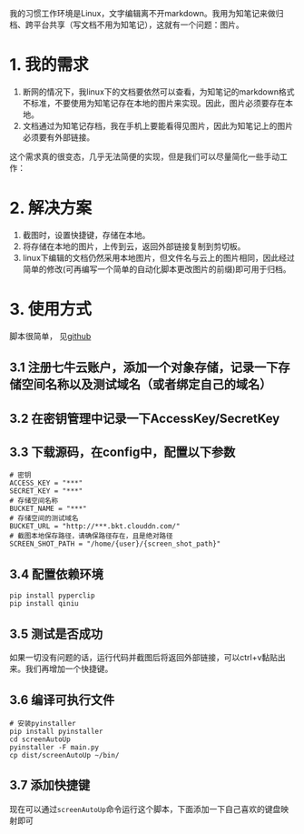 我的习惯工作环境是Linux，文字编辑离不开markdown。我用为知笔记来做归档、跨平台共享（写文档不用为知笔记），这就有一个问题：图片。

# 1. 我的需求
1. 断网的情况下，我linux下的文档要依然可以查看，为知笔记的markdown格式不标准，不要使用为知笔记存在本地的图片来实现。因此，图片必须要存在本地。
2. 文档通过为知笔记存档，我在手机上要能看得见图片，因此为知笔记上的图片必须要有外部链接。

这个需求真的很变态，几乎无法简便的实现，但是我们可以尽量简化一些手动工作：
# 2. 解决方案
1. 截图时，设置快捷键，存储在本地。
2. 将存储在本地的图片，上传到云，返回外部链接复制到剪切板。
3. linux下编辑的文档仍然采用本地图片，但文件名与云上的图片相同，因此经过简单的修改(可再编写一个简单的自动化脚本更改图片的前缀)即可用于归档。

# 3. 使用方式
脚本很简单， 见[github](https://github.com/ssst0n3/screenAutoUp)
## 3.1 注册七牛云账户，添加一个对象存储，记录一下存储空间名称以及测试域名（或者绑定自己的域名）
## 3.2 在密钥管理中记录一下AccessKey/SecretKey
## 3.3 下载源码，在config中，配置以下参数
```
# 密钥
ACCESS_KEY = "***"
SECRET_KEY = "***"
# 存储空间名称
BUCKET_NAME = "***"
# 存储空间的测试域名
BUCKET_URL = "http://***.bkt.clouddn.com/"
# 截图本地保存路径，请确保路径存在，且是绝对路径
SCREEN_SHOT_PATH = "/home/{user}/{screen_shot_path}"
```
## 3.4 配置依赖环境
```
pip install pyperclip
pip install qiniu
```
## 3.5 测试是否成功
如果一切没有问题的话，运行代码并截图后将返回外部链接，可以ctrl+v黏贴出来。我们再增加一个快捷键。
## 3.6 编译可执行文件
```
# 安装pyinstaller
pip install pyinstaller
cd screenAutoUp
pyinstaller -F main.py
cp dist/screenAutoUp ~/bin/
```
## 3.7 添加快捷键
现在可以通过`screenAutoUp`命令运行这个脚本，下面添加一下自己喜欢的键盘映射即可
